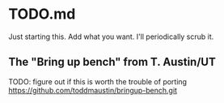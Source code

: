 # TODO.md

Just starting this. Add what you want. I'll periodically scrub it.

## The "Bring up bench" from T. Austin/UT
TODO: figure out if this is worth the trouble of porting
https://github.com/toddmaustin/bringup-bench.git

